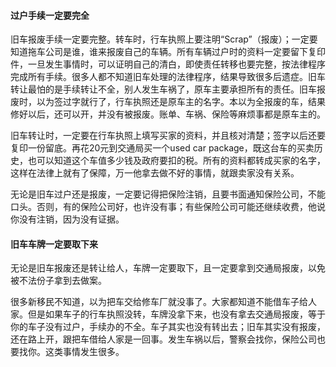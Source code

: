 #### 过户手续一定要完全
旧车报废手续一定要完整。转车时，行车执照上要注明“Scrap”（报废）；一定要知道拖车公司是谁，谁来报废自己的车辆。所有车辆过户时的资料一定要留下复印件，一旦发生事情时，可以证明自己的清白，即使责任转移也要完整，按法律程序完成所有手续。很多人都不知道旧车处理的法律程序，结果导致很多后遗症。旧车转让最怕的是手续转让不全，别人发生车祸了，原车主要承担所有的责任。旧车报废时，以为签过字就行了，行车执照还是原车主的名字。本以为全报废的车，结果修好以后，还可以开，并没有被报废。账单、车祸、保险等麻烦事都是原车主的。

旧车转让时，一定要在行车执照上填写买家的资料，并且核对清楚；签字以后还要复印一份留底。再花20元到交通局买一个used car package，既这台车的买卖历史，也可以知道这个车值多少钱及政府要扣的税。所有的资料都转成买家的名字，这样在法律上就有了保障，万一他拿去做不好的事情，就跟卖家没有关系。

无论是旧车过户还是报废，一定要记得把保险注销，且要书面通知保险公司，不能口头。否则，有的保险公司好，也许没有事；有些保险公司可能还继续收费，他说你没有注销，因为没有证据。

#### 旧车车牌一定要取下来
无论是旧车报废还是转让给人，车牌一定要取下，且一定要拿到交通局报废，以免被不法份子拿到去做案。

很多新移民不知道，以为把车交给修车厂就没事了。大家都知道不能借车子给人家。但是如果车子的行车执照没转，车牌没拿下来，也没有拿去交通局报废，等于你的车子没有过户，手续办的不全。车子其实也没有转出去；旧车其实没有报废，还在路上开，跟把车借给人家是一回事。发生车祸以后，警察会找你，保险公司也要找你。这类事情发生很多。

